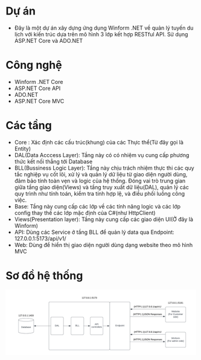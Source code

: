 ﻿# Dự án

- Đây là một dự án xây dựng ứng dụng Winform .NET về quản lý tuyến du lịch với kiến trúc dựa trên mô hình 3 lớp kết hợp RESTful API. Sử dụng ASP.NET Core và ADO.NET

# Công nghệ

- Winform .NET Core
- ASP.NET Core API
- ADO.NET
- ASP.NET Core MVC

 # Các tầng
- Core : Xác định các cấu trúc(khung) của các Thực thể(Từ đây gọi là Entity)
- DAL(Data Acccess Layer): Tầng này có có nhiệm vụ cung cấp phương thức kết nối thẳng tới Database
- BLL(Bussiness Logic Layer): Tầng này chịu trách nhiệm thực thi các quy tắc nghiệp vụ cốt lõi, xử lý và quản lý dữ liệu từ giao diện người dùng, đảm bảo tính toàn vẹn và logic của hệ thống. Đóng vai trò trung gian giữa tầng giao diện(Views) và tầng truy xuất dữ liệu(DAL), quản lý các quy trình như tính toán, kiểm tra tính hợp lệ, và điều phối luồng công việc.
- Base: Tầng này cung cấp các lớp về các tính năng logic và các lớp config thay thế các lớp mặc định của C#(như HttpClient)
- Views(Presentation layer): Tầng này cung cấp các giao diện UI(Ở đây là Winform)
- API: Dùng các Service ở tầng BLL để quản lý data qua Endpoint: 127.0.0.1:5173/api/v1/
- Web: Dùng để hiển thị giao diện người dùng dạng website theo mô hình MVC

# Sơ đồ hệ thống 

![Sơ đồ hệ thống](https://github.com/lenhattri/InboundTourism/blob/master/Sodo.png)


